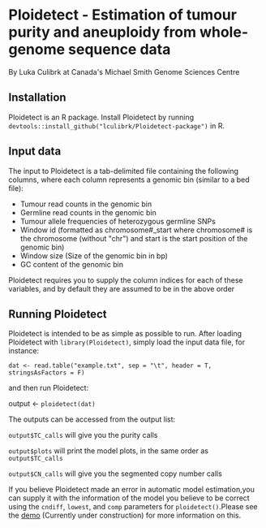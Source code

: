# Ploidetect - Estimation of tumour purity and aneuploidy from whole-genome sequence data
By Luka Culibrk at Canada's Michael Smith Genome Sciences Centre

## Installation

Ploidetect is an R package. Install Ploidetect by running ```devtools::install_github("lculibrk/Ploidetect-package")``` in R.

## Input data
The input to Ploidetect is a tab-delimited file containing the following columns, where each column represents a genomic bin (similar to a bed file):
* Tumour read counts in the genomic bin
* Germline read counts in the genomic bin
* Tumour allele frequencies of heterozygous germline SNPs
* Window id (formatted as chromosome#_start where chromosome# is the chromosome (without "chr") and start is the start position of the genomic bin)
* Window size (Size of the genomic bin in bp)
* GC content of the genomic bin

Ploidetect requires you to supply the column indices for each of these variables, and by default they are assumed to be in the above order

## Running Ploidetect
Ploidetect is intended to be as simple as possible to run. After loading Ploidetect with ```library(Ploidetect)```, simply load the input data file, for instance:

```dat <- read.table("example.txt", sep = "\t", header = T, stringsAsFactors = F)```

and then run Ploidetect:

output <- ```ploidetect(dat)```

The outputs can be accessed from the output list:

```output$TC_calls``` will give you the purity calls

```output$plots``` will print the model plots, in the same order as ```output$TC_calls```

```output$CN_calls``` will give you the segmented copy number calls

If you believe Ploidetect made an error in automatic model estimation,you can supply it with the information of the model you believe to be correct using the ```cndiff```, ```lowest```, and ```comp``` parameters for ```ploidetect()```.Please see the [demo](demo/Demo.md) (Currently under construction) for more information on this. 
